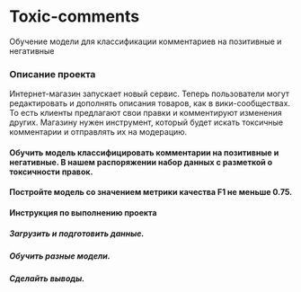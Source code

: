 # Toxic-comments
Обучение модели для классификации комментариев на позитивные и негативные

### Описание проекта

Интернет-магазин запускает новый сервис. Теперь пользователи могут редактировать и дополнять описания товаров, как в вики-сообществах. То есть клиенты предлагают свои правки и комментируют изменения других. Магазину нужен инструмент, который будет искать токсичные комментарии и отправлять их на модерацию.

#### Обучить модель классифицировать комментарии на позитивные и негативные. В нашем распоряжении набор данных с разметкой о токсичности правок.
#### Постройте модель со значением метрики качества F1 не меньше 0.75.
#### Инструкция по выполнению проекта
##### Загрузить и подготовить данные.
##### Обучить разные модели.
##### Сделайть выводы.
